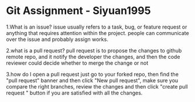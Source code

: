 # Git Assignment - Siyuan1995

1.What is an issue?
issue usually refers to a task, bug, or feature request or anything that requires attention within the project.
people can communicate over the issue and probably assign works.

2.what is a pull request?
pull request is to propose the changes to github remote repo, and it notify the developer the changes, and then the 
code reviewer could decide whether to merge the change or not

3.how do I open a pull request
just go to your forked repo, then find the "pull request" banner  and then click "New pull request", make sure you 
compare the right branches, review the changes and then click "create pull request " button if you are satisfied with 
all the changes.
